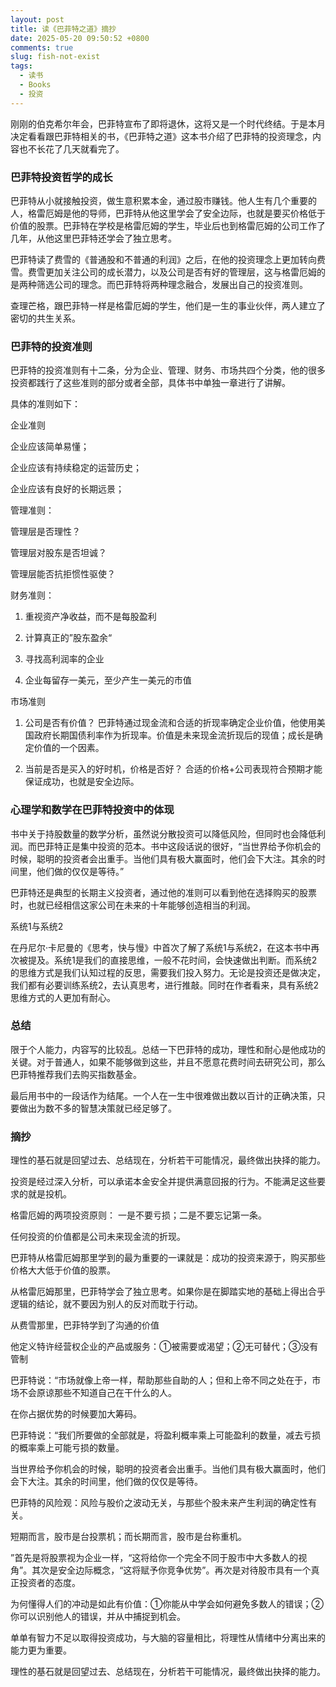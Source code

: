 ```yaml
---
layout: post
title: 读《巴菲特之道》摘抄
date: 2025-05-20 09:50:52 +0800
comments: true
slug: fish-not-exist
tags:
  - 读书
  - Books
  - 投资
---
```


刚刚的伯克希尔年会，巴菲特宣布了即将退休，这将又是一个时代终结。于是本月决定看看跟巴菲特相关的书，《巴菲特之道》这本书介绍了巴菲特的投资理念，内容也不长花了几天就看完了。

<!--more-->

### 巴菲特投资哲学的成长

巴菲特从小就接触投资，做生意积累本金，通过股市赚钱。他人生有几个重要的人，格雷厄姆是他的导师，巴菲特从他这里学会了安全边际，也就是要买价格低于价值的股票。巴菲特在学校是格雷厄姆的学生，毕业后也到格雷厄姆的公司工作了几年，从他这里巴菲特还学会了独立思考。

巴菲特读了费雪的《普通股和不普通的利润》之后，在他的投资理念上更加转向费雪。费雪更加关注公司的成长潜力，以及公司是否有好的管理层，这与格雷厄姆的是两种筛选公司的理念。而巴菲特将两种理念融合，发展出自己的投资准则。

查理芒格，跟巴菲特一样是格雷厄姆的学生，他们是一生的事业伙伴，两人建立了密切的共生关系。

### 巴菲特的投资准则

巴菲特的投资准则有十二条，分为企业、管理、财务、市场共四个分类，他的很多投资都践行了这些准则的部分或者全部，具体书中单独一章进行了讲解。

具体的准则如下：

企业准则

企业应该简单易懂；

企业应该有持续稳定的运营历史；

企业应该有良好的长期远景；

管理准则：

管理层是否理性？

管理层对股东是否坦诚？

管理层能否抗拒惯性驱使？

财务准则：

1. 重视资产净收益，而不是每股盈利

2. 计算真正的”股东盈余“

3. 寻找高利润率的企业

4. 企业每留存一美元，至少产生一美元的市值

市场准则

1. 公司是否有价值？
	巴菲特通过现金流和合适的折现率确定企业价值，他使用美国政府长期国债利率作为折现率。价值是未来现金流折现后的现值；成长是确定价值的一个因素。

2. 当前是否是买入的好时机，价格是否好？
	合适的价格+公司表现符合预期才能保证成功，也就是安全边际。

### 心理学和数学在巴菲特投资中的体现

书中关于持股数量的数学分析，虽然说分散投资可以降低风险，但同时也会降低利润。而巴菲特正是集中投资的范本。书中这段话说的很好，“当世界给予你机会的时候，聪明的投资者会出重手。当他们具有极大赢面时，他们会下大注。其余的时间里，他们做的仅仅是等待。”

巴菲特还是典型的长期主义投资者，通过他的准则可以看到他在选择购买的股票时，也就已经相信这家公司在未来的十年能够创造相当的利润。

系统1与系统2

在丹尼尔·卡尼曼的《思考，快与慢》中首次了解了系统1与系统2，在这本书中再次被提及。系统1是我们的直接思维，一般不花时间，会快速做出判断。而系统2的思维方式是我们认知过程的反思，需要我们投入努力。无论是投资还是做决定，我们都有必要训练系统2，去认真思考，进行推敲。同时在作者看来，具有系统2思维方式的人更加有耐心。

### 总结

限于个人能力，内容写的比较乱。总结一下巴菲特的成功，理性和耐心是他成功的关键。对于普通人，如果不能够做到这些，并且不愿意花费时间去研究公司，那么巴菲特推荐我们去购买指数基金。

最后用书中的一段话作为结尾。一个人在一生中很难做出数以百计的正确决策，只要做出为数不多的智慧决策就已经足够了。

### 摘抄

理性的基石就是回望过去、总结现在，分析若干可能情况，最终做出抉择的能力。

投资是经过深入分析，可以承诺本金安全并提供满意回报的行为。不能满足这些要求的就是投机。

格雷厄姆的两项投资原则： 一是不要亏损；二是不要忘记第一条。

任何投资的价值都是公司未来现金流的折现。

巴菲特从格雷厄姆那里学到的最为重要的一课就是：成功的投资来源于，购买那些价格大大低于价值的股票。

从格雷厄姆那里，巴菲特学会了独立思考。如果你是在脚踏实地的基础上得出合乎逻辑的结论，就不要因为别人的反对而耽于行动。

从费雪那里，巴菲特学到了沟通的价值

他定义特许经营权企业的产品或服务：①被需要或渴望；②无可替代；③没有管制

巴菲特说：“市场就像上帝一样，帮助那些自助的人；但和上帝不同之处在于，市场不会原谅那些不知道自己在干什么的人。

在你占据优势的时候要加大筹码。

巴菲特说：“我们所要做的全部就是，将盈利概率乘上可能盈利的数量，减去亏损的概率乘上可能亏损的数量。

当世界给予你机会的时候，聪明的投资者会出重手。当他们具有极大赢面时，他们会下大注。其余的时间里，他们做的仅仅是等待。

巴菲特的风险观：风险与股价之波动无关，与那些个股未来产生利润的确定性有关。

短期而言，股市是台投票机；而长期而言，股市是台称重机。

”首先是将股票视为企业一样，“这将给你一个完全不同于股市中大多数人的视角”。其次是安全边际概念，“这将赋予你竞争优势”。再次是对待股市具有一个真正投资者的态度。

为何懂得人们的冲动是如此有价值：①你能从中学会如何避免多数人的错误；②你可以识别他人的错误，并从中捕捉到机会。

单单有智力不足以取得投资成功，与大脑的容量相比，将理性从情绪中分离出来的能力更为重要。

理性的基石就是回望过去、总结现在，分析若干可能情况，最终做出抉择的能力。